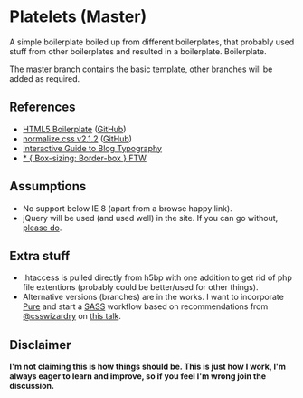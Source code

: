 # Platelets (Master)

A simple boilerplate boiled up from different boilerplates, that probably used stuff from other boilerplates and resulted in a boilerplate. Boilerplate.

The master branch contains the basic template, other branches will be added as required.

## References

* [HTML5 Boilerplate](http://html5boilerplate.com/) ([GitHub](https://github.com/h5bp/html5-boilerplate))
* [normalize.css v2.1.2](http://necolas.github.io/normalize.css/) ([GitHub](https://github.com/necolas/normalize.css/))
* [Interactive Guide to Blog Typography](http://www.kaikkonendesign.fi/typography)
* [* { Box-sizing: Border-box } FTW](http://www.paulirish.com/2012/box-sizing-border-box-ftw/)

## Assumptions

* No support below IE 8 (apart from a browse happy link).
* jQuery will be used (and used well) in the site. If you can go without, [please do](http://remysharp.com/2013/04/19/i-know-jquery-now-what/).

## Extra stuff

* .htaccess is pulled directly from h5bp with one addition to get rid of php file extentions (probably could be better/used for other things).
* Alternative versions (branches) are in the works. I want to incorporate [Pure](http://purecss.io) and start a [SASS](http://sass-lang.com/) workflow based on recommendations from [@csswizardry](https://twitter.com/csswizardry) on [this talk](https://speakerdeck.com/csswizardry/architecting-scalable-css?slide=17).

## Disclaimer

**I'm not claiming this is how things should be. This is just how I work, I'm always eager to learn and improve, so if you feel I'm wrong join the discussion.**
